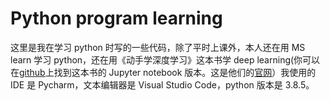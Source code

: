 # Python program learning

这里是我在学习 python 时写的一些代码，除了平时上课外，本人还在用 MS learn 学习 python，还在用《动手学深度学习》这本书学 deep learning(你可以在[github](https://github.com/d2l-ai/d2l-zh)上找到这本书的 Jupyter notebook 版本。这是他们的[官网](https://zh.d2l.ai)）我使用的 IDE 是 Pycharm，文本编辑器是 Visual Studio Code，python 版本是 3.8.5。
